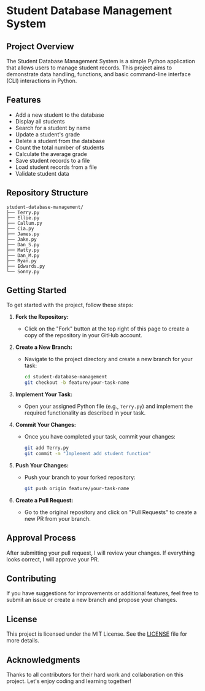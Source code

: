 
# Student Database Management System

## Project Overview
The Student Database Management System is a simple Python application that allows users to manage student records. This project aims to demonstrate data handling, functions, and basic command-line interface (CLI) interactions in Python.

## Features
- Add a new student to the database
- Display all students
- Search for a student by name
- Update a student's grade
- Delete a student from the database
- Count the total number of students
- Calculate the average grade
- Save student records to a file
- Load student records from a file
- Validate student data

## Repository Structure
```
student-database-management/
├── Terry.py
├── Ellie.py
├── Callum.py
├── Cia.py
├── James.py
├── Jake.py
├── Dan_S.py
├── Matty.py
├── Dan_M.py
├── Ryan.py
├── Edwards.py
└── Sonny.py
```

## Getting Started
To get started with the project, follow these steps:

1. **Fork the Repository:**
   - Click on the "Fork" button at the top right of this page to create a copy of the repository in your GitHub account.


2. **Create a New Branch:**
   - Navigate to the project directory and create a new branch for your task:
     ```bash
     cd student-database-management
     git checkout -b feature/your-task-name
     ```

3. **Implement Your Task:**
   - Open your assigned Python file (e.g., `Terry.py`) and implement the required functionality as described in your task.

4. **Commit Your Changes:**
   - Once you have completed your task, commit your changes:
     ```bash
     git add Terry.py
     git commit -m "Implement add student function"
     ```

5. **Push Your Changes:**
   - Push your branch to your forked repository:
     ```bash
     git push origin feature/your-task-name
     ```

6. **Create a Pull Request:**
   - Go to the original repository and click on "Pull Requests" to create a new PR from your branch.

## Approval Process
After submitting your pull request, I will review your changes. If everything looks correct, I will approve your PR.

## Contributing
If you have suggestions for improvements or additional features, feel free to submit an issue or create a new branch and propose your changes.

## License
This project is licensed under the MIT License. See the [LICENSE](LICENSE) file for more details.

## Acknowledgments
Thanks to all contributors for their hard work and collaboration on this project. Let's enjoy coding and learning together!
```
